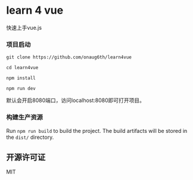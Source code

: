 # learn 4 vue

快速上手vue.js

### 项目启动

```
git clone https://github.com/onaug6th/learn4vue

cd learn4vue

npm install 

npm run dev
```
默认会开启8080端口，访问localhost:8080即可打开项目。

### 构建生产资源

Run `npm run build` to build the project. The build artifacts will be stored in the `dist/` directory.

## 开源许可证

MIT
